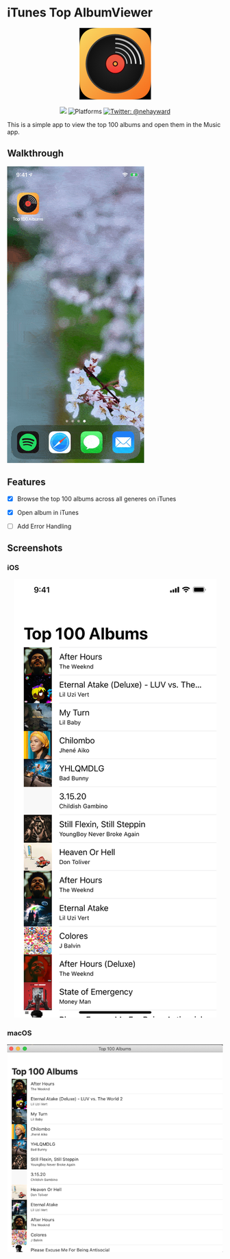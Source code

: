 # iTunes Top AlbumViewer

<p align="center"/>
    <img src="Images/Icon.png" />
</p>
<p align="center">
    <img src="https://img.shields.io/badge/Swift-5.2-orange.svg" />
    <img src="https://img.shields.io/badge/platforms-iOS|macOS-black.svg?&longCache=true&style=flat" alt="Platforms" />
    <a href="https://twitter.com/nehayward">
        <img src="https://img.shields.io/badge/contact-@nehayward-51CEDA.svg?style=flat" alt="Twitter: @nehayward" />
    </a>
</p>


This is a simple app to view the top 100 albums and open them in the Music app.

## Walkthrough

![Video](Images/Top100AblumViewer.gif)

## Features

- [x] Browse the top 100 albums across all generes on iTunes

- [x] Open album in iTunes

- [ ] Add Error Handling

## Screenshots

### iOS

<p align="center"/>
    <source srcset="Images/iPhone_Dark.png" media="(prefers-color-scheme: dark)">
    <img src="Images/iPhone_Light.png">
</p>

### macOS

<p align="center"/>
    <source srcset="Images/macOS_Dark.png" media="(prefers-color-scheme: dark)">
    <img src="Images/macOS_Light.png">
</p>
